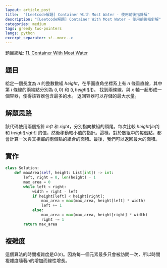 ```yaml
---
layout: article_post
title:  "[Leetcode解題] Container With Most Water - 使用前後指針解"
description: "[Leetcode解題] Container With Most Water - 使用前後指針解"
categories: medium
tags: greedy two-pointers
langs: python
excerpt_separator: <!--more-->
---
```


題目網址: [11. Container With Most Water](https://leetcode.com/problems/container-with-most-water/)

## 題目
給定一個長度為 $n$ 的整數數組 $height$，在平面直角坐標系上有 $n$ 條垂直線，其中第 $i$ 條線的兩端點分別為 $(i, 0)$ 和 $(i, height[i])$。
找到兩條線，與 $x$ 軸一起形成一個容器，使得該容器包含最多的水。
返回容器可以存儲的最大水量。

<!--more-->

## 解題思路
該代碼使用兩個指針 $left$ 和 $right$，分別指向數組的頭尾。每次比較 $height[left]$ 和 $height[right]$ 的值，然後移動較小值的指針。這樣，對於數組中的每個點，都會計算一次與其相鄰的兩個點的組合的面積。最後，我們可以返回最大的面積。

## 實作

```python
class Solution:
    def maxArea(self, height: List[int]) -> int:
        left, right = 0, len(height) - 1
        max_area = 0
        while left < right:
            width = right - left
            if height[left] < height[right]:
                max_area = max(max_area, height[left] * width)
                left += 1
            else:
                max_area = max(max_area, height[right] * width)
                right -= 1
        return max_area

```


## 複雜度
這個算法的時間複雜度是$O(n)$。因為每一個元素最多只會被訪問一次，所以時間複雜度隨著$n$的增加而線性增長。
